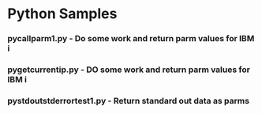 # Python Samples

### pycallparm1.py - Do some work and return parm values for IBM i

### pygetcurrentip.py - DO some work and return parm values for IBM i

### pystdoutstderrortest1.py - Return standard out data as parms
